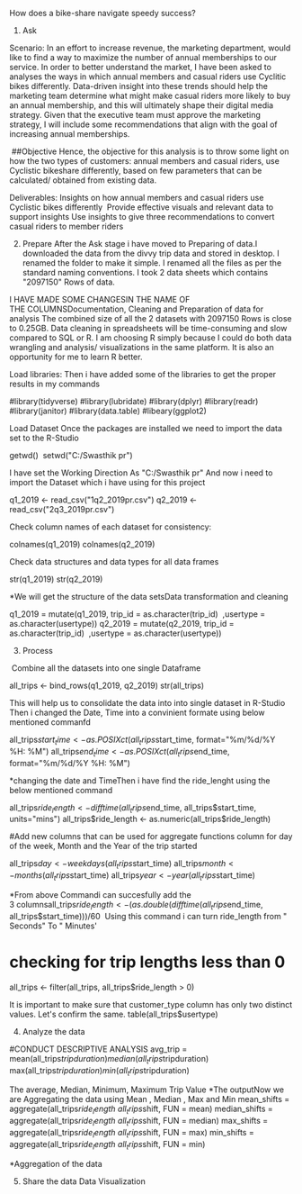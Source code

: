 How does a bike-share navigate speedy success?

1. Ask

Scenario:
In an effort to increase revenue, the marketing department, would like to find a way to maximize the number of annual memberships to our service. In order to better understand the market, I have been asked to analyses the ways in which annual members and casual riders use Cyclitic bikes differently. Data-driven insight into these trends should help the marketing team determine what might make casual riders more likely to buy an annual membership, and this will ultimately shape their digital media strategy. Given that the executive team must approve the marketing strategy, I will include some recommendations that align with the goal of increasing annual memberships.

 ##Objective
Hence, the objective for this analysis is to throw some light on how the two types of customers: annual members and casual riders, use Cyclistic bikeshare differently, based on few parameters that can be calculated/ obtained from existing data.

Deliverables:
Insights on how annual members and casual riders use Cyclistic bikes differently
 Provide effective visuals and relevant data to support insights
Use insights to give three recommendations to convert casual riders to member riders

2. Prepare
After the Ask stage i have moved to Preparing of data.I downloaded the data from the divvy trip data and stored in desktop.
I renamed the folder to make it simple.
I renamed all the files as per the standard naming conventions.
I took 2 data sheets which contains "2097150" Rows of data.

I HAVE MADE SOME CHANGESIN THE NAME OF THE COLUMNSDocumentation, Cleaning and Preparation of data for analysis
The combined size of all the 2 datasets with 2097150 Rows is close to 0.25GB. Data cleaning in spreadsheets will be time-consuming and slow compared to SQL or R. I am choosing R simply because I could do both data wrangling and analysis/ visualizations in the same platform. It is also an opportunity for me to learn R better.

Load libraries:
Then i have added some of the libraries to get the proper results in my commands

#library(tidyverse)
#library(lubridate)
#library(dplyr)
#library(readr)
#library(janitor)
#library(data.table) #libeary(ggplot2)

Load Dataset
Once the packages are installed we need to import the data set to the R-Studio

getwd() 
setwd("C:/Swasthik pr")

I have set the Working Direction As "C:/Swasthik pr"
And now i need to import the Dataset which i have using for this project

q1_2019 <- read_csv("1q2_2019pr.csv")
q2_2019 <- read_csv("2q3_2019pr.csv")

Check column names of each dataset for consistency:

colnames(q1_2019)
colnames(q2_2019)

Check data structures and data types for all data frames

str(q1_2019)
str(q2_2019)

*We will get the structure of the data setsData transformation and cleaning

q1_2019 = mutate(q1_2019, trip_id = as.character(trip_id)
 ,usertype = as.character(usertype))
q2_2019 = mutate(q2_2019, trip_id = as.character(trip_id)
 ,usertype = as.character(usertype))

3. Process

 Combine all the datasets into one single Dataframe
 
all_trips <- bind_rows(q1_2019, q2_2019)
str(all_trips)

This will help us to consolidate the data into into single dataset in R-Studio
Then i changed the Date, Time into a convinient formate using below mentioned commanfd

all_trips$start_time <- as.POSIXct(all_trips$start_time, format="%m/%d/%Y %H: %M")
all_trips$end_time <- as.POSIXct(all_trips$end_time, format="%m/%d/%Y %H: %M")

*changing the date and TimeThen i have find the ride_lenght using the below mentioned command

all_trips$ride_length <- difftime(all_trips$end_time, all_trips$start_time, units="mins")
all_trips$ride_length <- as.numeric(all_trips$ride_length)

#Add new columns that can be used for aggregate functions
column for day of the week, Month and the Year of the trip started

all_trips$day <- weekdays(all_trips$start_time)
all_trips$month <- months(all_trips$start_time)
all_trips$year <- year(all_trips$start_time)

*From above Commandi can succesfully add the 3 columnsall_trips$ride_length <- (as.double(difftime(all_trips$end_time, all_trips$start_time)))/60
 Using this command i can turn ride_length from " Seconds" To " Minutes'
# checking for trip lengths less than 0

all_trips <- filter(all_trips, all_trips$ride_length > 0)

It is important to make sure that customer_type column has only two distinct values. Let's confirm the same.
table(all_trips$usertype)



4. Analyze the data

#CONDUCT DESCRIPTIVE ANALYSIS
avg_trip = mean(all_trips$tripduration) 
median(all_trips$tripduration)
max(all_trips$tripduration)
min(all_trips$tripduration)

The average, Median, Minimum, Maximum Trip Value
*The outputNow we are Aggregating the data using Mean , Median , Max and Min
mean_shifts = aggregate(all_trips$ride_length ~ all_trips$shift, FUN = mean)
median_shifts = aggregate(all_trips$ride_length ~ all_trips$shift, FUN = median)
max_shifts = aggregate(all_trips$ride_length ~ all_trips$shift, FUN = max)
min_shifts = aggregate(all_trips$ride_length ~ all_trips$shift, FUN = min)

*Aggregation of the data

5. Share the data
Data Visualization
